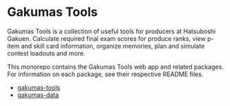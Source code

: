 # Gakumas Tools

Gakumas Tools is a collection of useful tools for producers at Hatsuboshi Gakuen. Calculate required final exam scores for produce ranks, view p-item and skill card information, organize memories, plan and simulate contest loadouts and more.

This monorepo contains the Gakumas Tools web app and related packages. For information on each package, see their respective README files.

- [gakumas-tools](https://github.com/surisuririsu/gakumas-tools/blob/master/gakumas-tools/README.md)
- [gakumas-data](https://github.com/surisuririsu/gakumas-tools/blob/master/packages/gakumas-data/README.md)
